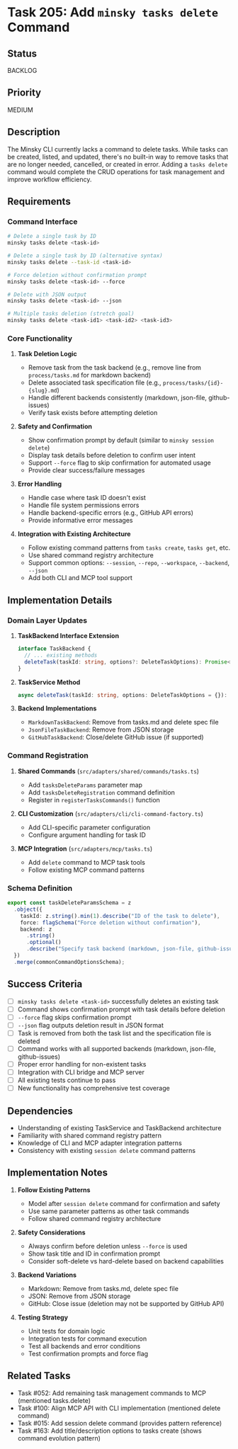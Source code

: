 # Task 205: Add `minsky tasks delete` Command

## Status

BACKLOG

## Priority

MEDIUM

## Description

The Minsky CLI currently lacks a command to delete tasks. While tasks can be created, listed, and updated, there's no built-in way to remove tasks that are no longer needed, cancelled, or created in error. Adding a `tasks delete` command would complete the CRUD operations for task management and improve workflow efficiency.

## Requirements

### Command Interface

```bash
# Delete a single task by ID
minsky tasks delete <task-id>

# Delete a single task by ID (alternative syntax)
minsky tasks delete --task-id <task-id>

# Force deletion without confirmation prompt
minsky tasks delete <task-id> --force

# Delete with JSON output
minsky tasks delete <task-id> --json

# Multiple tasks deletion (stretch goal)
minsky tasks delete <task-id1> <task-id2> <task-id3>
```

### Core Functionality

1. **Task Deletion Logic**

   - Remove task from the task backend (e.g., remove line from `process/tasks.md` for markdown backend)
   - Delete associated task specification file (e.g., `process/tasks/{id}-{slug}.md`)
   - Handle different backends consistently (markdown, json-file, github-issues)
   - Verify task exists before attempting deletion

2. **Safety and Confirmation**

   - Show confirmation prompt by default (similar to `minsky session delete`)
   - Display task details before deletion to confirm user intent
   - Support `--force` flag to skip confirmation for automated usage
   - Provide clear success/failure messages

3. **Error Handling**

   - Handle case where task ID doesn't exist
   - Handle file system permissions errors
   - Handle backend-specific errors (e.g., GitHub API errors)
   - Provide informative error messages

4. **Integration with Existing Architecture**
   - Follow existing command patterns from `tasks create`, `tasks get`, etc.
   - Use shared command registry architecture
   - Support common options: `--session`, `--repo`, `--workspace`, `--backend`, `--json`
   - Add both CLI and MCP tool support

## Implementation Details

### Domain Layer Updates

1. **TaskBackend Interface Extension**

   ```typescript
   interface TaskBackend {
     // ... existing methods
     deleteTask(taskId: string, options?: DeleteTaskOptions): Promise<boolean>;
   }
   ```

2. **TaskService Method**

   ```typescript
   async deleteTask(taskId: string, options: DeleteTaskOptions = {}): Promise<boolean>
   ```

3. **Backend Implementations**
   - `MarkdownTaskBackend`: Remove from tasks.md and delete spec file
   - `JsonFileTaskBackend`: Remove from JSON storage
   - `GitHubTaskBackend`: Close/delete GitHub issue (if supported)

### Command Registration

1. **Shared Commands** (`src/adapters/shared/commands/tasks.ts`)

   - Add `tasksDeleteParams` parameter map
   - Add `tasksDeleteRegistration` command definition
   - Register in `registerTasksCommands()` function

2. **CLI Customization** (`src/adapters/cli/cli-command-factory.ts`)

   - Add CLI-specific parameter configuration
   - Configure argument handling for task ID

3. **MCP Integration** (`src/adapters/mcp/tasks.ts`)
   - Add `delete` command to MCP task tools
   - Follow existing MCP command patterns

### Schema Definition

```typescript
export const taskDeleteParamsSchema = z
  .object({
    taskId: z.string().min(1).describe("ID of the task to delete"),
    force: flagSchema("Force deletion without confirmation"),
    backend: z
      .string()
      .optional()
      .describe("Specify task backend (markdown, json-file, github-issues)"),
  })
  .merge(commonCommandOptionsSchema);
```

## Success Criteria

- [ ] `minsky tasks delete <task-id>` successfully deletes an existing task
- [ ] Command shows confirmation prompt with task details before deletion
- [ ] `--force` flag skips confirmation prompt
- [ ] `--json` flag outputs deletion result in JSON format
- [ ] Task is removed from both the task list and the specification file is deleted
- [ ] Command works with all supported backends (markdown, json-file, github-issues)
- [ ] Proper error handling for non-existent tasks
- [ ] Integration with CLI bridge and MCP server
- [ ] All existing tests continue to pass
- [ ] New functionality has comprehensive test coverage

## Dependencies

- Understanding of existing TaskService and TaskBackend architecture
- Familiarity with shared command registry pattern
- Knowledge of CLI and MCP adapter integration patterns
- Consistency with existing `session delete` command patterns

## Implementation Notes

1. **Follow Existing Patterns**

   - Model after `session delete` command for confirmation and safety
   - Use same parameter patterns as other task commands
   - Follow shared command registry architecture

2. **Safety Considerations**

   - Always confirm before deletion unless `--force` is used
   - Show task title and ID in confirmation prompt
   - Consider soft-delete vs hard-delete based on backend capabilities

3. **Backend Variations**

   - Markdown: Remove from tasks.md, delete spec file
   - JSON: Remove from JSON storage
   - GitHub: Close issue (deletion may not be supported by GitHub API)

4. **Testing Strategy**
   - Unit tests for domain logic
   - Integration tests for command execution
   - Test all backends and error conditions
   - Test confirmation prompts and force flag

## Related Tasks

- Task #052: Add remaining task management commands to MCP (mentioned tasks.delete)
- Task #100: Align MCP API with CLI implementation (mentioned delete command)
- Task #015: Add session delete command (provides pattern reference)
- Task #163: Add title/description options to tasks create (shows command evolution pattern)
